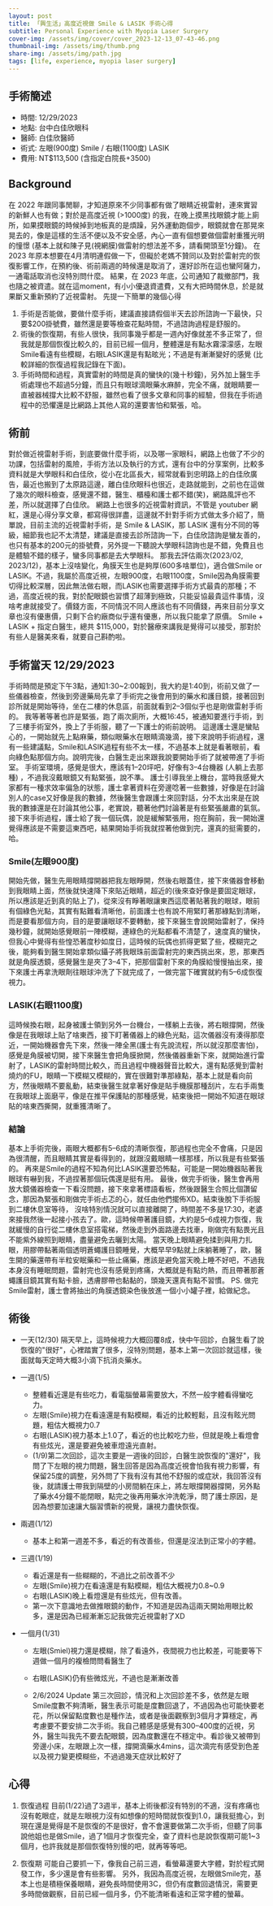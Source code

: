 ```yaml
---
layout: post
title: 「興生活」高度近視做 Smile & LASIK 手術心得
subtitle: Personal Experience with Myopia Laser Surgery
cover-img: /assets/img/cover/cover_2023-12-13_07-43-46.png
thumbnail-img: /assets/img/thumb.png
share-img: /assets/img/path.jpg
tags: [life, experience, myopia laser surgery]
---
```


## 手術簡述

- 時間: 12/29/2023
- 地點: 台中白佳欣眼科
- 醫師: 白佳欣醫師
- 術式: 左眼(900度) Smile / 右眼(1100度) LASIK
- 費用: NT$113,500 (含指定白院長+3500)

## Background

在 2022 年跟同事閒聊，才知道原來不少同事都有做了眼睛近視雷射，連來實習的新鮮人也有做；對於是高度近視 (>1000度) 的我，在晚上摸黑找眼鏡才能上廁所，如果摸眼鏡的時候掉到地板真的是煩躁，另外運動跑個步，眼鏡就會在那晃來晃去的，像是這樣的生活不便以及不安全感，內心一直有個想要做個雷射重獲光明的憧憬 (基本上就和陳子見(視網膜)做雷射的想法差不多，請看開頭至1分鐘)。
在 2023 年原本想要在4月清明連假做一下，但礙於老媽不贊同以及對於雷射完的恢復影響工作，在預約後、術前兩週的時候還是取消了，還好診所在這也蠻阿薩力，一通電話取消也沒特別問什麼。
結果，在 2023 年底，公司通知了裁撤部門，我也隨之被資遣。就在這moment，有小小優退資遣費，又有大把時間休息，於是就果斷又重新預約了近視雷射。
先提一下簡單的幾個心得

1. 手術是否能做，要做什麼手術，建議直接請假個半天去診所諮詢一下最快，只要$200掛號費，雖然還是要等檢查花點時間，不過諮詢過程是舒服的。
2. 術後的恢復期，有些人很快，我同事幾乎都是一週內好像就差不多正常了，但我就是那個恢復比較久的，目前已經一個月，整體還是有點水霧濛濛感，左眼Smile看遠有些模糊，右眼LASIK還是有點昡光；不過是有漸漸變好的感覺 (比較詳細的恢復過程我記錄在下面)。
3. 手術時間和過程，真實雷射的時間是真的蠻快的(幾十秒鐘)，另外加上醫生手術處理也不超過5分鐘，而且只有眼球滴眼藥水麻醉，完全不痛，就眼睛要一直被器械撐大比較不舒服，雖然也看了很多文章和同事的經驗，但我在手術過程中的恐懼還是比網路上其他人寫的還要害怕和緊張，哈。

## 術前

對於做近視雷射手術，到底要做什麼手術，以及哪一家眼科，網路上也做了不少的功課，包括雷射的風險，手術方法以及執行的方式，還有台中的分享案例，比較多資料就是大學眼科和白佳欣，從小在北區長大，經常就看到忠明路上的白佳欣廣告，最近也搬到了太原路這邊，離白佳欣眼科也很近，走路就能到，之前也在這做了幾次的眼科檢查，感覺還不錯，醫生、櫃檯和護士都不錯(笑)，網路風評也不差，所以就選擇了白佳欣。
網路上也很多的近視雷射資訊，不管是 youtuber 網紅，還是心得分享文章，都寫得很詳盡，這邊就不針對手術方式做太多介紹了，簡單說，目前主流的近視雷射手術，是 Smile & LASIK，那 LASIK 還有分不同的等級，細節我也記不太清楚，建議是直接去診所諮詢一下，白佳欣諮詢是蠻友善的，也只有基本的200元的掛號費，另外提一下聽說大學眼科諮詢也是不錯，免費且也是體驗不錯的樣子，蠻多同事都是去大學眼科。
那我去評估兩次(2023/02, 2023/12)，基本上沒啥變化，角膜天生也是夠厚(600多啥單位)，適合做Smile or LASIK。不過，我屬於高度近視，左眼900度，右眼1100度，Smile因為角膜需要切得比較深層，因此無法做右眼，而LASIK也需要選擇手術方式最貴的那種；不過，高度近視的我，對於配眼鏡也習慣了超薄到極致，只能妥協最貴這件事情，沒啥考慮就接受了。價錢方面，不同情況不同人應該也有不同價錢，再來目前分享文章也沒有優惠價，只剩下合約廠商似乎還有優惠，所以我只能拿了原價。
Smile + LASIK + 指定白醫生，總共 $115,000，對於醫療來講我是覺得可以接受，那對於有些人是醫美來看，就要自己斟酌啦。

## 手術當天 12/29/2023

手術時間是預定下午3點，通知1:30~2:00報到，我大約是1:40到，術前又做了一些儀器檢查，然後到旁邊藥局先拿了手術完之後會用到的藥水和護目鏡，接著回到診所就是開始等待，坐在二樓的休息區，前面就看到2–3個似乎也是剛做雷射手術的。
我等著等著也許是緊張，跑了兩次廁所，大概16:45，被通知要進行手術，到了三樓手術室外，換上了手術服，聽了一下護士的術前說明。
這邊護士還是蠻貼心的，一開始就先上點麻藥，類似眼藥水在眼睛滴幾滴，接下來說明手術過程，還有一些建議點，Smile和LASIK過程有些不太一樣，不過基本上就是看著眼前，看向綠色點那個方向。說明完後，白醫生走出來跟我說要開始手術了就被帶進了手術室。
手術室環境，感覺是很大，應該有1–20坪吧，好像有3–4台機器 (人躺上去那種) ，不過我沒戴眼鏡又有點緊張，說不準。
護士引導我坐上機台，當時我感覺大家都有一種求效率偏急的狀態，護士拿著資料在旁邊唸著一些數據，好像是在討論別人的case又好像是我的數據，然後醫生會跟護士來回對話，分不太出來是在說我的數據還是在討論其他公事，老實說，聽著他們討論著是有些緊張嚴肅的氣氛。
接下來手術過程，護士給了我一個玩偶，說是緩解緊張用，抱在胸前，我一開始還覺得應該是不需要這東西吧，結果開始手術我就捏著他做到完，還真的挺需要的，哈。

### Smile(左眼900度)

開始先做，醫生先用眼睛撐開器把我左眼睜開，然後右眼蓋住，接下來儀器會移動到我眼睛上面，然後就快速降下來貼近眼睛，超近的(後來查好像是要固定眼球，所以應該是近到真的貼上了)，從來沒有睜著眼讓東西這麼著貼著我的眼球，眼前有個綠色光點，其實有點難看清晰他，前面護士也有說不用緊盯著那綠點到清晰，而是要看那個方向，目的是要讓眼球不要轉動，接下來醫生會說開始雷射了，保持幾秒鐘，就開始感覺眼前一陣模糊，連綠色的光點都看不清楚了，速度真的蠻快，但我心中覺得有些惶恐著度秒如度日，這時候的玩偶也抓得更緊了些，模糊完之後，能夠看到醫生開始拿類似鑷子將我眼珠前面雷射完的東西挑出來，恩，那東西就是角膜透鏡，感覺醫生是夾了3–4下，把那個雷射下來的角膜給慢慢抽出來，接下來護士再拿洗眼劑往眼球沖洗了下就完成了，一做完當下確實就約有5–6成恢復視力。

### LASIK(右眼1100度)

這時候換右眼，起身被護士領到另外一台機台，一樣躺上去後，將右眼撐開，然後像是在我眼球上貼了啥東西，接下盯著儀器上的綠色光點，這次儀器沒有湊得那麼近，一開始機器會先下來，然後一陣全黑(護士有先說流程，所以就沒那麼害怕)，感覺是角膜被切開，接下來醫生會把角膜掀開，然後儀器重新下來，就開始進行雷射了，LASIK的雷射時間比較久，而且過程中機器聲音比較大，還有點感覺到雷射燒灼的FU，眼睛一下模糊又模糊的，實在很難對準那綠點，基本上就是看向前方，然後眼睛不要亂動，結束後醫生就拿著好像是貼手機膜那種刮片，左右手兩隻在我眼球上面磨平，像是在推平保護貼的那種感覺，結束後把一開始不知道在眼球貼的啥東西撕開，就重獲清晰了。

### 結論

基本上手術完後，兩眼大概都有5–6成的清晰恢復，那過程也完全不會痛，只是因為很清醒，而且眼睛其實是看得到的，就跟沒戴眼睛一樣那樣，所以我是有些緊張的。
再來是Smile的過程不知為何比LASIK還要恐怖點，可能是一開始機器貼著我眼球有嚇到我，不過捏著那個玩偶還是挺有用。
最後，做完手術後，醫生會再用放大鏡儀器檢查一下看沒問題，接下來拿著標語看板，然後跟醫生合照比個讚留念，那因為緊張和剛做完手術忐忑的心，就任由他們擺佈XD。結束後脫下手術服到二樓休息室等待，
沒啥特別情況就可以直接離開了，時間差不多是17:30，老婆來接我然後一起接小孩去了。歐，這時候帶著護目鏡，大約是5–6成視力恢復，我就緩慢的自行從二樓休息室搭電梯，然後走到外面路邊去找車，剛做完有點畏光且不能紫外線照到眼睛，盡量避免去曬到太陽。
當天晚上眼睛避免揉到與用力扎眼，用膠帶黏著兩個透明蒼蠅護目鏡睡覺，大概早早9點就上床躺著睡了，歐，醫生開的藥還帶有半粒安眠藥和一些止痛藥，應該是避免當天晚上睡不好吧，不過我本身沒有睡眠問題，雷射完也沒有感覺到疼痛，大概就是有點灼熱，而且帶著那蒼蠅護目鏡其實有點卡臉，透膚膠帶也黏黏的，頭幾天還真有點不習慣。
PS. 做完Smile雷射，護士會將抽出的角膜透鏡染色後放進一個小小罐子裡，給做紀念。

## 術後

- 一天(12/30)
隔天早上，這時候視力大概回覆8成，快中午回診，白醫生看了說恢復的"很好"，心裡踏實了很多，沒特別問題，基本上第一次回診就這樣，後面就每天定時大概3小滴下抗消炎藥水。

- 一週(1/5)
  - 整體看近還是有些吃力，看電腦螢幕需要放大，不然一般字體看得蠻吃力。
  - 左眼(Smile)視力在看遠還是有點模糊，看近的比較輕鬆，且沒有眩光問題，粗估大概視力0.7
  - 右眼(LASIK)視力基本上1.0了，看近的也比較吃力些，但就是晚上看燈會有些炫光，還是要避免被車燈遠光直射。
  - (1/9)第二次回診，這次主要是一週後的回診，白醫生說恢復的"還好"，我問了下左眼的視力問題，醫生回答是因為高度近視會怕我有視力影響，有保留25度的調整，另外問了下我有沒有其他不舒服的或症狀，我回答沒有後，就請護士帶我到隔壁的小房間躺在床上，將左眼撐開器撐開，另外點了藥水4分鐘不能閉眼，點完之後再用藥水沖洗乾淨，問了護士原因，是因為想要加速讓大腦習慣新的視覺，讓視力盡快恢復。

- 兩週(1/12)
  - 基本上和第一週差不多，看近的有改善些，但還是沒法到正常小的字體。

- 三週(1/19)
  - 看近還是有一些糊糊的，不過比之前改善不少
  - 左眼(Smile)視力在看遠還是有點模糊，粗估大概視力0.8~0.9
  - 右眼(LASIK)晚上看燈還是有些炫光，但有改善。
  - 第一次下意識地去做推眼鏡的動作，不知道是因為這兩天開始用眼比較多，還是因為已經漸漸忘記我做完近視雷射了XD

- 一個月(1/31)
  - 左眼(Smiel)視力還是模糊，除了看遠外，夜間視力也比較差，可能要等下週做一個月的複檢問問看醫生了
  - 右眼(LASIK)仍有些微炫光，不過也是漸漸改善

  - 2/6/2024 Update 第三次回診，情況和上次回診差不多，依然是左眼Smile度數不夠清晰，醫生表示可能是度數回退了，不過因為也可能快要老花，所以保留點度數也是種作法，或者是後面觀察到3個月才算穩定，再考慮要不要安排二次手術。我自己體感是感覺有300–400度的近視，另外，醫生叫我先不要去配眼鏡，因為度數還在不穩定中。看診後又被帶到旁邊小床，左眼跟上次一樣，撐開滴藥水4mins，這次滴完有感受到色差以及視力變更模糊些，不過過幾天症狀比較好了

## 心得

1. 恢復過程
目前(1/22)過了3週半，基本上術後都沒有特別的不適，沒有疼痛也沒有乾眼症，就是左眼視力沒有如想像的短時間就恢復到1.0，讓我挺擔心，到現在還是覺得是不是恢復的不是很好，會不會還要做第二次手術，但聽了同事說他姐也是做Smile，過了1個月才恢復完全，查了資料也是說恢復期可能1~3個月，也許我就是那個恢復特別慢的吧，就再等等吧。

2. 恢復期
可能自己要抓一下，像我自己前三週，看螢幕還要大字體，對於程式開發工作，多少還是會有些影響。
另外，我因為高度近視，左眼做Smile完，基本上也是積極保養眼睛，避免長時間使用3C，但仍有度數回退情況，需要更多時間做觀察，目前已經一個月多，仍不能清晰看遠和正常字體的螢幕。